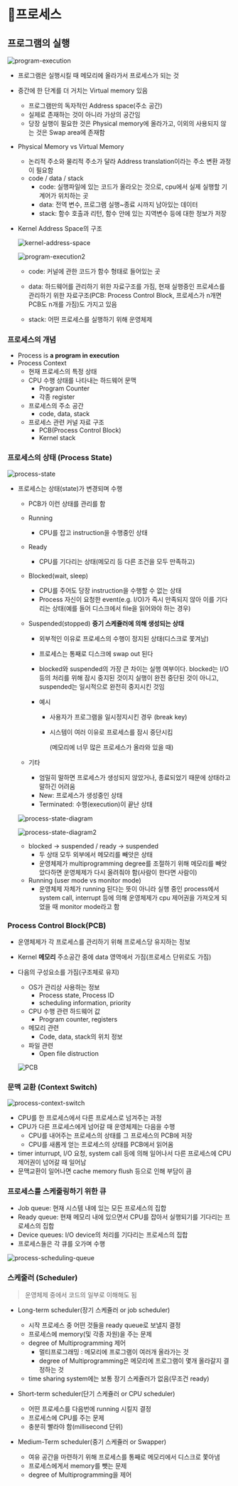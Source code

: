 # 프로세스



## 프로그램의 실행

![program-execution](./src/program-execution.png)

- 프로그램은 실행시킬 때 메모리에 올라가서 프로세스가 되는 것

- 중간에 한 단계를 더 거치는 Virtual memory 있음

  - 프로그램만의 독자적인 Address space(주소 공간)
  - 실제로 존재하는 것이 아니라 가상의 공간임
  - 당장 실행이 필요한 것은 Physical memory에 올라가고, 이외의 사용되지 않는 것은 Swap area에 존재함

- Physical Memory vs Virtual Memory

  - 논리적 주소와 물리적 주소가 달라 Address translation이라는 주소 변환 과정이 필요함
  - code / data / stack
    - code: 실행파일에 있는 코드가 올라오는 것으로, cpu에서 실제 실행할 기계어가 위치하는 곳
    - data: 전역 변수, 프로그램 실행~종료 시까지 남아있는 데이터
    - stack: 함수 호출과 리턴, 함수 안에 있는 지역변수 등에 대한 정보가 저장

- Kernel Address Space의 구조

  ![kernel-address-space](./src/kernel-address-space.png)

  ![program-execution2](./src/program-execution2.png)

  - code: 커널에 관한 코드가 함수 형태로 들어있는 곳
  - data: 하드웨어를 관리하기 위한 자료구조를 가짐, 현재 실행중인 프로세스를 관리하기 위한 자료구조(PCB: Process Control Block, 프로세스가 n개면 PCB도 n개를 가짐)도 가지고 있음

  - stack: 어떤 프로세스를 실행하기 위해 운영체제



### 프로세스의 개념

- Process is <b>a program in execution</b>
- Process Context
  - 현재 프로세스의 특정 상태
  - CPU 수행 상태를 나타내는 하드웨어 문맥
    - Program Counter
    - 각종 register
  - 프로세스의 주소 공간
    - code, data, stack
  - 프로세스 관련 커널 자료 구조
    - PCB(Process Control Block)
    - Kernel stack

### 프로세스의  상태 (Process State)

![process-state](./src/process-state.png)

- 프로세스는 상태(state)가 변경되며 수행

  - PCB가 이런 상태를 관리를 함

  - Running

    - CPU를 잡고 instruction을 수행중인 상태

  - Ready

    - CPU를 기다리는 상태(메모리 등 다른 조건을 모두 만족하고)

  - Blocked(wait, sleep)

    - CPU를 주어도 당장 instruction을 수행할 수 없는 상태
    - Process 자신이 요청한 event(e.g. I/O)가 즉시 만족되지 않아 이를 기다리는 상태(예를 들어 디스크에서 file을 읽어와야 하는 경우)

  - Suspended(stopped) <b>중기 스케쥴러에 의해 생성되는 상태</b>

    - 외부적인 이유로 프로세스의 수행이 정지된 상태(디스크로 쫓겨남)

    - 프로세스는 통째로 디스크에 swap out 된다

    - blocked와 suspended의 가장 큰 차이는 실행 여부이다. blocked는 I/O 등의 처리를 위해 잠시 중지된 것이지 실행이 완전 중단된 것이 아니고, suspended는 일시적으로 완전히 중지시킨 것임

    - 예시

      - 사용자가 프로그램을 일시정지시킨 경우 (break key)

      - 시스템이 여러 이유로 프로세스를 잠시 중단시킴

        (메모리에 너무 많은 프로세스가 올라와 있을 때)

  - 기타

    - 엄밀히 말하면 프로세스가 생성되지 않았거나, 종료되었기 때문에 상태라고 말하긴 어려움
    - New: 프로세스가 생성중인 상태
    - Terminated: 수행(execution)이 끝난 상태

  ![process-state-diagram](./src/process-state-diagram.png)

   ![process-state-diagram2](./src/process-state-diagram2.png)

  - blocked -> suspended / ready -> suspended
    - 두 상태 모두 외부에서 메모리를 빼앗은 상태
    - 운영체제가 multiprogramming degree를 조절하기 위해 메모리를 빼앗았다하면 운영체제가 다시 올려줘야 함(사람이 한다면 사람이)
  - Running (user mode vs monitor mode)
    - 운영체제 자체가 running 된다는 뜻이 아니라 실행 중인 process에서 system call, interrupt 등에 의해 운영체제가 cpu 제어권을 가져오게 되었을 때 monitor mode라고 함



### Process Control Block(PCB)

- 운영체제가 각 프로세스를 관리하기 위해 프로세스당 유지하는 정보

- Kernel <b>메모리</b> 주소공간 중에 data 영역에서 가짐(프로세스 단위로도 가짐)

- 다음의 구성요소를 가짐(구조체로 유지)

  - OS가 관리상 사용하는 정보
    - Process state, Process ID
    - scheduling information, priority
  - CPU 수행 관련 하드웨어 값
    - Program counter, registers
  - 메모리 관련
    - Code, data, stack의 위치 정보
  - 파일 관련
    - Open file distruction

  ![PCB](./src/PCB.png)

  

### 문맥 교환 (Context Switch)

![process-context-switch](./src/process-context-switch.png)

- CPU를 한 프로세스에서 다른 프로세스로 넘겨주는 과정
- CPU가 다른 프로세스에게 넘어갈 때 운영체제는 다음을 수행
  - CPU를 내어주는 프로세스의 상태를 그 프로세스의 PCB에 저장
  - CPU를 새롭게 얻는 프로세스의 상태를 PCB에서 읽어옴
- timer inturrupt, I/O 요청, system call 등에 의해 일어나서 다른 프로세스에 CPU제어권이 넘어갈 때 일어남
- 문맥교환이 일어나면 cache memory flush 등으로 인해 부담이 큼



### 프로세스를 스케줄링하기 위한 큐

- Job queue: 현재 시스템 내에 있는 모든 프로세스의 집합
- Ready queue: 현재 메모리 내에 있으면서 CPU를 잡아서 실행되기를 기다리는 프로세스의 집합
- Device queues: I/O device의 처리를 기다리는 프로세스의 집합
- 프로세스들은 각 큐를 오가며 수행

![process-scheduling-queue](./src/process-scheduling-queue.png)



### 스케줄러 (Scheduler)

> 운영체제 중에서 코드의 일부로 이해해도 됨

- Long-term scheduler(장기 스케쥴러 or job scheduler)
  - 시작 프로세스 중 어떤 것들을 ready queue로 보낼지 결정
  - 프로세스에 memory(및 각종 자원)을 주는 문제
  - degree of Multiprogramming 제어
    - 멀티프로그래밍 : 메모리에 프로그램이 여러개 올라가는 것
    - degree of Multiprogramming은 메모리에 프로그램이 몇개 올라갈지 결정하는 것
  - time sharing system에는 보통 장기 스케쥴러가 없음(무조건 ready)

- Short-term scheduler(단기 스케쥴러 or CPU scheduler)
  - 어떤 프로세스를 다음번에 running 시킬지 결정
  - 프로세스에 CPU를 주는 문제
  - 충분히 빨라야 함(millisecond 단위)
- Medium-Term scheduler(중기 스케쥴러 or Swapper)
  -  여유 공간을 마련하기 위해 프로세스를 통째로 메모리에서 디스크로 쫓아냄
  -  프로세스에게서 memory를 뺏는 문제
  -  degree of Multiprogramming을 제어